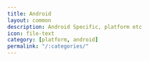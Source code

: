 ```yaml
---
title: Android
layout: common
description: Android Specific, platform etc
icon: file-text
category: [platform, android]
permalink: "/:categories/"
---
```


